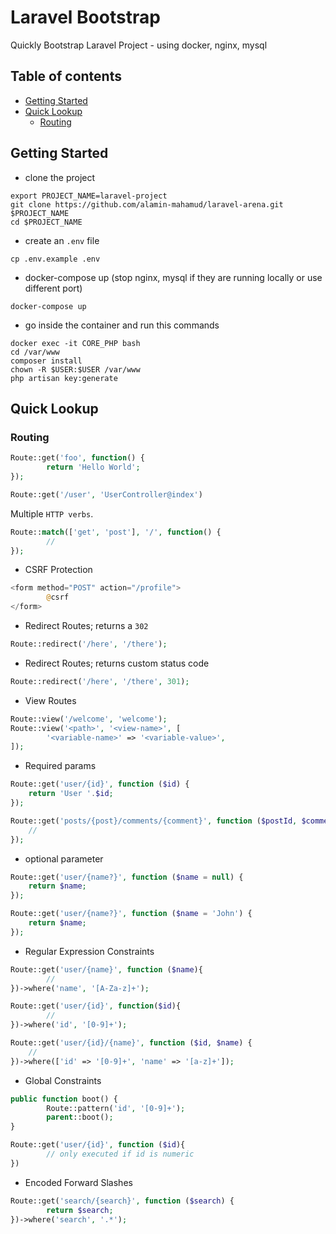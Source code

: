 # Laravel Bootstrap

Quickly Bootstrap Laravel Project - using docker, nginx, mysql

## Table of contents

- [Getting Started](#getting-started)
- [Quick Lookup](#quick-lookup)
  - [Routing](#routing)

## Getting Started

* clone the project

``` shell
export PROJECT_NAME=laravel-project
git clone https://github.com/alamin-mahamud/laravel-arena.git $PROJECT_NAME
cd $PROJECT_NAME
```

* create an `.env` file

```shell
cp .env.example .env
```

* docker-compose up (stop nginx, mysql if they are running locally or use different port)

```shell
docker-compose up
```

* go inside the container and run this commands

```shell
docker exec -it CORE_PHP bash
cd /var/www
composer install
chown -R $USER:$USER /var/www
php artisan key:generate
```

## Quick Lookup

### Routing

```php
Route::get('foo', function() {
        return 'Hello World';
});
```

```php
Route::get('/user', 'UserController@index')
```

Multiple `HTTP verbs`.

```php
Route::match(['get', 'post'], '/', function() {
        //
});
```

- CSRF Protection

```php
<form method="POST" action="/profile">
        @csrf
</form>
```

- Redirect Routes; returns a `302`

```php
Route::redirect('/here', '/there');
```

- Redirect Routes; returns custom status code

```php
Route::redirect('/here', '/there', 301);
```

- View Routes

```php
Route::view('/welcome', 'welcome');
Route::view('<path>', '<view-name>', [
        '<variable-name>' => '<variable-value>',
]);
```

- Required params

```php
Route::get('user/{id}', function ($id) {
    return 'User '.$id;
});
```

```php
Route::get('posts/{post}/comments/{comment}', function ($postId, $commentId) {
    //
});
```

- optional parameter

```php
Route::get('user/{name?}', function ($name = null) {
    return $name;
});

Route::get('user/{name?}', function ($name = 'John') {
    return $name;
});
```

- Regular Expression Constraints

```php
Route::get('user/{name}', function ($name){
        //
})->where('name', '[A-Za-z]+');

Route::get('user/{id}', function($id){
        //
})->where('id', '[0-9]+');

Route::get('user/{id}/{name}', function ($id, $name) {
    //
})->where(['id' => '[0-9]+', 'name' => '[a-z]+']);
```

- Global Constraints

```php
public function boot() {
        Route::pattern('id', '[0-9]+');
        parent::boot();
}

Route::get('user/{id}', function ($id){
        // only executed if id is numeric
})
```

- Encoded Forward Slashes

```php
Route::get('search/{search}', function ($search) {
        return $search;
})->where('search', '.*');
```